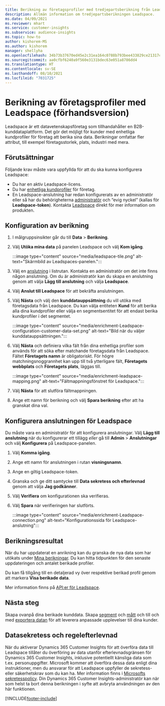 ```yaml
---
title: Berikning av företagsprofiler med tredjepartsberikning från Leadspace
description: Allmän information om tredjepartsberikningen Leadspace.
ms.date: 04/09/2021
ms.reviewer: mhart
ms.service: customer-insights
ms.subservice: audience-insights
ms.topic: how-to
author: kishorem-MS
ms.author: kishorem
manager: shellyha
ms.openlocfilehash: 34b73b37670ed45e2c31ea164c0788b793bee433829ce21317c83903f3fca1fe
ms.sourcegitcommit: aa0cfbf6240a9f560e3131bdec63e051a8786dd4
ms.translationtype: HT
ms.contentlocale: sv-SE
ms.lasthandoff: 08/10/2021
ms.locfileid: "7031725"
---
```

# <a name="enrichment-of-company-profiles-with-leadspace-preview"></a>Berikning av företagsprofiler med Leadspace (förhandsversion)

Leadspace är ett datavetenskapsföretag som tillhandahåller en B2B-kunddataplattform. Det gör det möjligt för kunder med enhetliga kundprofiler för företag att berika sina data. Berikningar omfattar fler attribut, till exempel företagsstorlek, plats, industri med mera.

## <a name="prerequisites"></a>Förutsättningar

Följande krav måste vara uppfyllda för att du ska kunna konfigurera Leadspace:

- Du har en aktiv Leadspace-licens.
- Du har [enhetliga kundprofiler](customer-profiles.md) för företag.
- En Leadspace-anslutning har redan konfigurerats av en administratör eller så har du behörigheterna [administratör](permissions.md#administrator) och “evig nyckel” (kallas för **Leadspace-token**). Kontakta [Leadspace](https://www.leadspace.com/products/leadspace-on-demand/) direkt för mer information om produkten.

## <a name="configure-the-enrichment"></a>Konfiguration av berikning

1. I målgruppsinsikter går du till **Data** > **Berikning**.

1. Välj **Utöka mina data** på panelen Leadspace och välj **Kom igång**.

   :::image type="content" source="media/leadspace-tile.png" alt-text="Skärmbild av Leadspaces-panelen.":::

1. Välj en [anslutning](connections.md) i listrutan. Kontakta en administratör om det inte finns någon anslutning. Om du är administratör kan du skapa en anslutning genom att välja **Lägg till anslutning** och välja **Leadspace**. 

1. Välj **Anslut till Leadspace** för att bekräfta anslutningen.

1. Välj **Nästa** och välj den **kunddatauppsättning** du vill utöka med företagsdata från Leadspace. Du kan välja entiteten **Kund** för att berika alla dina kundprofiler eller välja en segmentsentitet för att endast berika kundprofiler i det segmentet.

    :::image type="content" source="media/enrichment-Leadspace-configuration-customer-data-set.png" alt-text="Bild när du väljer kunddatauppsättningen.":::

1. Välj **Nästa** och definiera vilka fält från dina enhetliga profiler som används för att söka efter matchande företagsdata från Leadspace. Fältet **Företagets namn** är obligatoriskt. För högre matchningsnoggrannhet kan upp till två ytterligare fält, **Företagets webbplats** och **Företagets plats**, läggas till.

   :::image type="content" source="media/enrichment-leadspace-mapping.png" alt-text="Fältmappningsfönstret för Leadspace.":::

1. Välj **Nästa** för att slutföra fältmappningen.

1. Ange ett namn för berikning och välj **Spara berikning** efter att ha granskat dina val.


## <a name="configure-the-connection-for-leadspace"></a>Konfigurera anslutningen för Leadspace 

Du måste vara en administratör för att konfigurera anslutningar. Välj **Lägg till anslutning** när du konfigurerar ett tillägg *eller* gå till **Admin** > **Anslutningar** och välj **Konfigurera** på Leadspace-panelen.

1. Välj **Komma igång**. 

1. Ange ett namn för anslutningen i rutan **visningsnamn**.

1. Ange en giltig Leadspace-token.

1. Granska och ge ditt samtycke till **Data sekretess och efterlevnad** genom att välja **Jag godkänner**.

1. Välj **Verifiera** om konfigurationen ska verifieras.

1. Välj **Spara** när verifieringen har slutförts.
   
   :::image type="content" source="media/enrichment-Leadspace-connection.png" alt-text="Konfigurationssida för Leadspace-anslutning":::

## <a name="enrichment-results"></a>Berikningsresultat

När du har uppdaterat en anrikning kan du granska de nya data som har utökats under [Mina berikningar](enrichment-hub.md). Du kan hitta tidpunkten för den senaste uppdateringen och antalet berikade profiler.

Du kan få tillgång till en detaljerad vy över respektive berikad profil genom att markera **Visa berikade data**.

Mer information finns på [API:er för Leadspace](https://support.leadspace.com/hc/en-us/sections/201997649-API).

## <a name="next-steps"></a>Nästa steg

Skapa ovanpå dina berikade kunddata. Skapa [segment](segments.md) och [mått](measures.md) och till och med [exportera datan](export-destinations.md) för att leverera anpassade upplevelser till dina kunder.

## <a name="data-privacy-and-compliance"></a>Datasekretess och regelefterlevnad

När du aktiverar Dynamics 365 Customer Insights för att överföra data till Leadspace tillåter du överföring av data utanför efterlevnadsgränsen för Dynamics 365 Customer Insights, inklusive potentiellt känsliga data som t.ex. personuppgifter. Microsoft kommer att överföra dessa data enligt dina instruktioner, men du ansvarar för att Leadspace uppfyller de sekretess- eller säkerhetskrav som du kan ha. Mer information finns i [Microsofts sekretesspolicy](https://go.microsoft.com/fwlink/?linkid=396732).
Din Dynamics 365 Customer Insights-administratör kan när som helst ta bort denna berikningen i syfte att avbryta användningen av den här funktionen.


[!INCLUDE[footer-include](../includes/footer-banner.md)]
